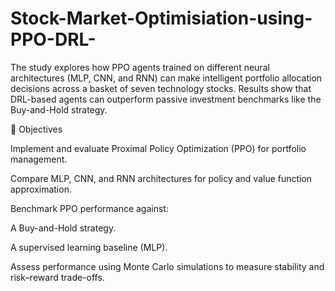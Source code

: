 # Stock-Market-Optimisiation-using-PPO-DRL-

The study explores how PPO agents trained on different neural architectures (MLP, CNN, and RNN) can make intelligent portfolio allocation decisions across a basket of seven technology stocks. Results show that DRL-based agents can outperform passive investment benchmarks like the Buy-and-Hold strategy.

🎯 Objectives

Implement and evaluate Proximal Policy Optimization (PPO) for portfolio management.

Compare MLP, CNN, and RNN architectures for policy and value function approximation.

Benchmark PPO performance against:

A Buy-and-Hold strategy.

A supervised learning baseline (MLP).

Assess performance using Monte Carlo simulations to measure stability and risk–reward trade-offs.
